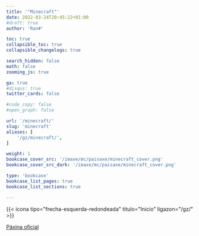 ```yaml
---
title: '"Minecraft"'
date: 2022-03-24T20:45:22+01:00
#draft: true
author: 'Ran#'

toc: true
collapsible_toc: true
collapsible_changelogs: true

search_hidden: false
math: false
zooming_js: true

ga: true
#disqus: true
twitter_cards: false

#code_copy: false
#open_graph: false

url: '/minecraft/'
slug: 'minecraft'
aliases: [
    '/gz/minecraft/',
]

weight: 1
bookcase_cover_src: '/imaxe/mc/paisaxe/minecraft_cover.png'
bookcase_cover_src_dark: '/imaxe/mc/paisaxe/minecraft_cover.png'

type: 'bookcase'
bookcase_list_pages: true
bookcase_list_sections: true

---
```


{{< icona tipo="frecha-esquerda-redondeada" titulo="Inicio" ligazon="/gz/" >}}

[Páxina oficial](https://www.minecraft.net/)

